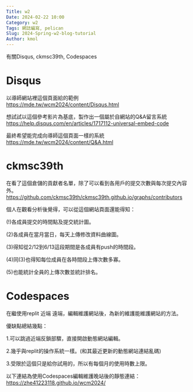 ```yaml
---
Title: w2
Date: 2024-02-22 10:00
Category: w2
Tags: 網誌編寫, pelican
Slug: 2024-Spring-w2-blog-tutorial
Author: kmol
---
```


有關Disqus, ckmsc39th, Codespaces

<!-- PELICAN_END_SUMMARY -->

# Disqus
以導師網站裡這個頁面給的範例 
https://mde.tw/wcm2024/content/Disqus.html

想試試以這個參考影片為基底，製作出一個屬於自網站的Q&A留言系統
https://help.disqus.com/en/articles/1717112-universal-embed-code

最終希望能完成向導師這個頁面一樣的系統 https://mde.tw/wcm2024/content/Q&A.html
# ckmsc39th
在看了這個倉儲的貢獻者名單，除了可以看到各用戶的提交次數與每次提交內容外。
https://github.com/ckmsc39th/ckmsc39th.github.io/graphs/contributors

個人在觀看分析後覺得，可以從這個網站頁面還能得知：

(!)各成員提交的時間點及提交統計圖。

(2)各成員在當月當日，每天上傳修改資料曲線圖。

(3)得知從2/12到6/13這段期間是各成員有push的時間段。

(4)同(3)也得知每位成員在各時間段上傳次數多寡。

(5)也能統計全員的上傳次數並統計排名。

# Codespaces
在繼使用replit 近端 遠端，編輯維護網站後，為新的維護能維護網站的方法。

優缺點總結幾點：

1.可以跳過近端反鎖部驟，直接開啟動態網站編輯。

2.幾乎與replit的操作系統一樣。(和其最近更新的動態網站連結亂碼)

3.受限於這個只是給你試用的，所以有每個月的使用時數上限。

以下連結為使用Codespaces編輯維護晚站後的靜態連結：
https://zhe41223118.github.io/wcm2024/

